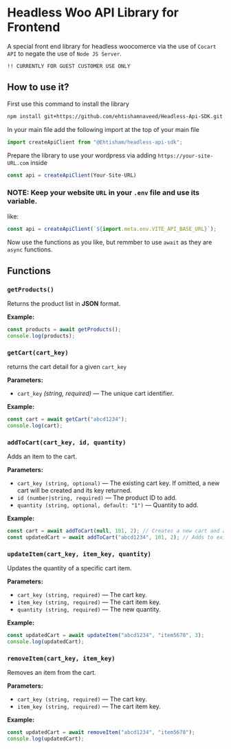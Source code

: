 # Headless Woo API Library for Frontend
A special front end library for headless woocomerce via the use of ``Cocart API`` to negate the use of ``Node JS Server``.

`!! CURRENTLY FOR GUEST CUSTOMER USE ONLY`

## How to use it?
First use this command to install the library
```bash
npm install git+https://github.com/ehtishamnaveed/Headless-Api-SDK.git
```

In your main file add the following import at the top of your main file
```javascript 
import createApiClient from "@Ehtisham/headless-api-sdk";
```

Prepare the library to use your wordpress via adding ``https://your-site-URL.com`` inside
```javascript 
const api = createApiClient(Your-Site-URL)
```

### NOTE: Keep your website ``URL`` in your ``.env`` file and use its variable.
like:
```javascript 
const api = createApiClient(`${import.meta.env.VITE_API_BASE_URL}`);
```

Now use the functions as you like, but remmber to use ``await`` as they are ``async`` functions.

## Functions

### `getProducts()`
Returns the product list in **JSON** format.

**Example:**
```javascript
const products = await getProducts();
console.log(products);
```

### `getCart(cart_key)`
 returns the cart detail for a given `cart_key`
 
 **Parameters:**
- `cart_key` *(string, required)* — The unique cart identifier.

**Example:**
```javascript
const cart = await getCart("abcd1234");
console.log(cart);
```


### `addToCart(cart_key, id, quantity)`
 Adds an item to the cart.
 
 **Parameters:**
- `cart_key (string, optional)` — The existing cart key. If omitted, a new cart will be created and its key returned.
- `id (number|string, required)` — The product ID to add.
- `quantity (string, optional, default: "1")`  — Quantity to add.

**Example:**
```javascript
const cart = await addToCart(null, 101, 2); // Creates a new cart and adds item
const updatedCart = await addToCart("abcd1234", 101, 2); // Adds to existing cart
```


### `updateItem(cart_key, item_key, quantity)`
 Updates the quantity of a specific cart item.
 
 **Parameters:**
- `cart_key (string, required)` — The cart key.
- `item_key (string, required)` — The cart item key.
- `quantity (string, required)`  — The new quantity.

**Example:**
```javascript
const updatedCart = await updateItem("abcd1234", "item5678", 3);
console.log(updatedCart);
```


### `removeItem(cart_key, item_key)`
 Removes an item from the cart.
 
 **Parameters:**
- `cart_key (string, required)` — The cart key.
- `item_key (string, required)` — The cart item key.

**Example:**
```javascript
const updatedCart = await removeItem("abcd1234", "item5678");
console.log(updatedCart);
```


